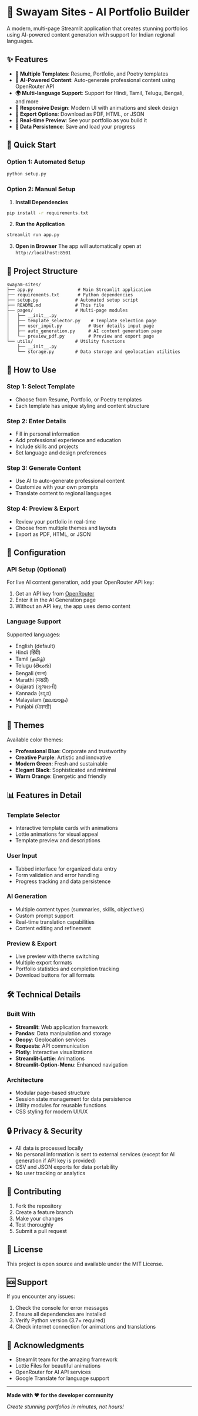 # 🚀 Swayam Sites - AI Portfolio Builder

A modern, multi-page Streamlit application that creates stunning portfolios using AI-powered content generation with support for Indian regional languages.

## ✨ Features

- **🎨 Multiple Templates**: Resume, Portfolio, and Poetry templates
- **🤖 AI-Powered Content**: Auto-generate professional content using OpenRouter API
- **🌍 Multi-language Support**: Support for Hindi, Tamil, Telugu, Bengali, and more
- **📱 Responsive Design**: Modern UI with animations and sleek design
- **📄 Export Options**: Download as PDF, HTML, or JSON
- **🔄 Real-time Preview**: See your portfolio as you build it
- **💾 Data Persistence**: Save and load your progress

## 🚀 Quick Start

### Option 1: Automated Setup
```bash
python setup.py
```

### Option 2: Manual Setup

1. **Install Dependencies**
```bash
pip install -r requirements.txt
```

2. **Run the Application**
```bash
streamlit run app.py
```

3. **Open in Browser**
The app will automatically open at `http://localhost:8501`

## 📁 Project Structure

```
swayam-sites/
├── app.py                 # Main Streamlit application
├── requirements.txt       # Python dependencies
├── setup.py              # Automated setup script
├── README.md             # This file
├── pages/                # Multi-page modules
│   ├── __init__.py
│   ├── template_selector.py    # Template selection page
│   ├── user_input.py          # User details input page
│   ├── auto_generation.py     # AI content generation page
│   └── preview_pdf.py         # Preview and export page
└── utils/                # Utility functions
    ├── __init__.py
    └── storage.py        # Data storage and geolocation utilities
```

## 🎯 How to Use

### Step 1: Select Template
- Choose from Resume, Portfolio, or Poetry templates
- Each template has unique styling and content structure

### Step 2: Enter Details
- Fill in personal information
- Add professional experience and education
- Include skills and projects
- Set language and design preferences

### Step 3: Generate Content
- Use AI to auto-generate professional content
- Customize with your own prompts
- Translate content to regional languages

### Step 4: Preview & Export
- Review your portfolio in real-time
- Choose from multiple themes and layouts
- Export as PDF, HTML, or JSON

## 🔧 Configuration

### API Setup (Optional)
For live AI content generation, add your OpenRouter API key:
1. Get an API key from [OpenRouter](https://openrouter.ai/)
2. Enter it in the AI Generation page
3. Without an API key, the app uses demo content

### Language Support
Supported languages:
- English (default)
- Hindi (हिंदी)
- Tamil (தமிழ்)
- Telugu (తెలుగు)
- Bengali (বাংলা)
- Marathi (मराठी)
- Gujarati (ગુજરાતી)
- Kannada (ಕನ್ನಡ)
- Malayalam (മലയാളം)
- Punjabi (ਪੰਜਾਬੀ)

## 🎨 Themes

Available color themes:
- **Professional Blue**: Corporate and trustworthy
- **Creative Purple**: Artistic and innovative
- **Modern Green**: Fresh and sustainable
- **Elegant Black**: Sophisticated and minimal
- **Warm Orange**: Energetic and friendly

## 📊 Features in Detail

### Template Selector
- Interactive template cards with animations
- Lottie animations for visual appeal
- Template preview and descriptions

### User Input
- Tabbed interface for organized data entry
- Form validation and error handling
- Progress tracking and data persistence

### AI Generation
- Multiple content types (summaries, skills, objectives)
- Custom prompt support
- Real-time translation capabilities
- Content editing and refinement

### Preview & Export
- Live preview with theme switching
- Multiple export formats
- Portfolio statistics and completion tracking
- Download buttons for all formats

## 🛠️ Technical Details

### Built With
- **Streamlit**: Web application framework
- **Pandas**: Data manipulation and storage
- **Geopy**: Geolocation services
- **Requests**: API communication
- **Plotly**: Interactive visualizations
- **Streamlit-Lottie**: Animations
- **Streamlit-Option-Menu**: Enhanced navigation

### Architecture
- Modular page-based structure
- Session state management for data persistence
- Utility modules for reusable functions
- CSS styling for modern UI/UX

## 🔒 Privacy & Security

- All data is processed locally
- No personal information is sent to external services (except for AI generation if API key is provided)
- CSV and JSON exports for data portability
- No user tracking or analytics

## 🤝 Contributing

1. Fork the repository
2. Create a feature branch
3. Make your changes
4. Test thoroughly
5. Submit a pull request

## 📝 License

This project is open source and available under the MIT License.

## 🆘 Support

If you encounter any issues:
1. Check the console for error messages
2. Ensure all dependencies are installed
3. Verify Python version (3.7+ required)
4. Check internet connection for animations and translations

## 🎉 Acknowledgments

- Streamlit team for the amazing framework
- Lottie Files for beautiful animations
- OpenRouter for AI API services
- Google Translate for language support

---

**Made with ❤️ for the developer community**

*Create stunning portfolios in minutes, not hours!*